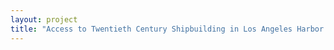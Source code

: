 ```yaml
--- 
layout: project 
title: "Access to Twentieth Century Shipbuilding in Los Angeles Harbor : California Shipbuilding Corporation, 1941-1945." 
---
```



